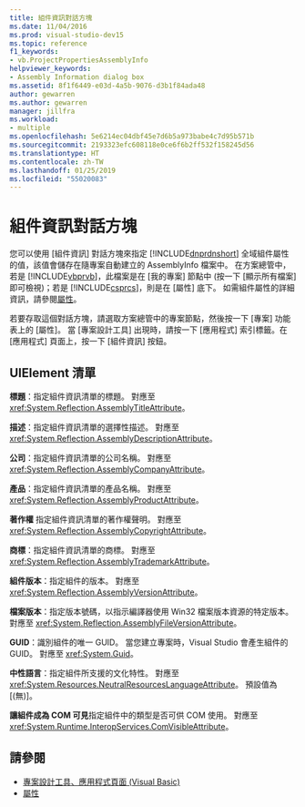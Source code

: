 ```yaml
---
title: 組件資訊對話方塊
ms.date: 11/04/2016
ms.prod: visual-studio-dev15
ms.topic: reference
f1_keywords:
- vb.ProjectPropertiesAssemblyInfo
helpviewer_keywords:
- Assembly Information dialog box
ms.assetid: 8f1f6449-e03d-4a5b-9076-d3b1f84ada48
author: gewarren
ms.author: gewarren
manager: jillfra
ms.workload:
- multiple
ms.openlocfilehash: 5e6214ec04dbf45e7d6b5a973babe4c7d95b571b
ms.sourcegitcommit: 2193323efc608118e0ce6f6b2ff532f158245d56
ms.translationtype: HT
ms.contentlocale: zh-TW
ms.lasthandoff: 01/25/2019
ms.locfileid: "55020083"
---
```

# <a name="assembly-information-dialog-box"></a>組件資訊對話方塊
您可以使用 [組件資訊] 對話方塊來指定 [!INCLUDE[dnprdnshort](../../code-quality/includes/dnprdnshort_md.md)] 全域組件屬性的值，該值會儲存在隨專案自動建立的 AssemblyInfo 檔案中。 在方案總管中，若是 [!INCLUDE[vbprvb](../../code-quality/includes/vbprvb_md.md)]，此檔案是在 [我的專案] 節點中 (按一下 [顯示所有檔案] 即可檢視)；若是 [!INCLUDE[csprcs](../../data-tools/includes/csprcs_md.md)]，則是在 [屬性] 底下。 如需組件屬性的詳細資訊，請參閱[屬性](https://msdn.microsoft.com/Library/ae334cee-d96c-4243-a5e3-06dd7fcaf205)。

 若要存取這個對話方塊，請選取方案總管中的專案節點，然後按一下 [專案] 功能表上的 [屬性]。 當 [專案設計工具] 出現時，請按一下 [應用程式] 索引標籤。在 [應用程式] 頁面上，按一下 [組件資訊] 按鈕。

## <a name="uielement-list"></a>UIElement 清單
 **標題**：指定組件資訊清單的標題。 對應至 <xref:System.Reflection.AssemblyTitleAttribute>。

 **描述**：指定組件資訊清單的選擇性描述。 對應至 <xref:System.Reflection.AssemblyDescriptionAttribute>。

 **公司**：指定組件資訊清單的公司名稱。 對應至 <xref:System.Reflection.AssemblyCompanyAttribute>。

 **產品**：指定組件資訊清單的產品名稱。 對應至 <xref:System.Reflection.AssemblyProductAttribute>。

 **著作權** 指定組件資訊清單的著作權聲明。 對應至 <xref:System.Reflection.AssemblyCopyrightAttribute>。

 **商標**：指定組件資訊清單的商標。 對應至 <xref:System.Reflection.AssemblyTrademarkAttribute>。

 **組件版本**：指定組件的版本。 對應至 <xref:System.Reflection.AssemblyVersionAttribute>。

 **檔案版本**：指定版本號碼，以指示編譯器使用 Win32 檔案版本資源的特定版本。 對應至 <xref:System.Reflection.AssemblyFileVersionAttribute>。

 **GUID**：識別組件的唯一 GUID。 當您建立專案時，Visual Studio 會產生組件的 GUID。 對應至 <xref:System.Guid>。

 **中性語言**：指定組件所支援的文化特性。 對應至 <xref:System.Resources.NeutralResourcesLanguageAttribute>。 預設值為 [(無)]。

 **讓組件成為 COM 可見**指定組件中的類型是否可供 COM 使用。 對應至 <xref:System.Runtime.InteropServices.ComVisibleAttribute>。

## <a name="see-also"></a>請參閱

- [專案設計工具、應用程式頁面 (Visual Basic)](../../ide/reference/application-page-project-designer-visual-basic.md)
- [屬性](https://msdn.microsoft.com/Library/ae334cee-d96c-4243-a5e3-06dd7fcaf205)